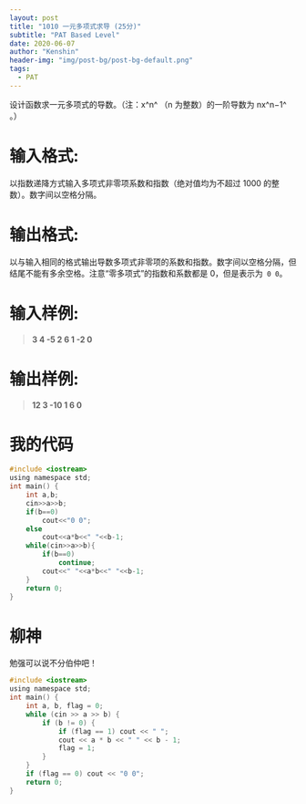```yaml
---
layout: post
title: "1010 一元多项式求导 (25分)"
subtitle: "PAT Based Level"
date: 2020-06-07
author: "Kenshin"
header-img: "img/post-bg/post-bg-default.png"
tags:
  - PAT
---
```


设计函数求一元多项式的导数。（注：x^​n^​​ （n 为整数）的一阶导数为 nx^​n−1^​​ 。）

# 输入格式:

以指数递降方式输入多项式非零项系数和指数（绝对值均为不超过 1000 的整数）。数字间以空格分隔。

# 输出格式:

以与输入相同的格式输出导数多项式非零项的系数和指数。数字间以空格分隔，但结尾不能有多余空格。注意“零多项式”的指数和系数都是 0，但是表示为` 0 0`。

# 输入样例:

> **3 4 -5 2 6 1 -2 0**

# 输出样例:

> **12 3 -10 1 6 0**

# 我的代码

```c
#include <iostream>
using namespace std;
int main() {
    int a,b;
    cin>>a>>b;
    if(b==0)
        cout<<"0 0";
    else
        cout<<a*b<<" "<<b-1;
    while(cin>>a>>b){
        if(b==0)
            continue;
        cout<<" "<<a*b<<" "<<b-1;
    }
    return 0;
}
```

# 柳神

勉强可以说不分伯仲吧！

```c
#include <iostream>
using namespace std;
int main() {
    int a, b, flag = 0;
    while (cin >> a >> b) {
        if (b != 0) {
            if (flag == 1) cout << " ";
            cout << a * b << " " << b - 1;
            flag = 1;
        }
    }
    if (flag == 0) cout << "0 0";
    return 0;
}
```
